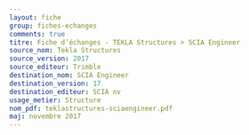 ```yaml
---
layout: fiche
group: fiches-echanges
comments: true
titre: Fiche d’échanges - TEKLA Structures > SCIA Engineer
source_nom: Tekla Structures
source_version: 2017
source_editeur: Trimble
destination_nom: SCIA Engineer
destination_version: 17
destination_editeur: SCIA nv
usage_metier: Structure
nom_pdf: teklastructures-sciaengineer.pdf
maj: novembre 2017
---
```

